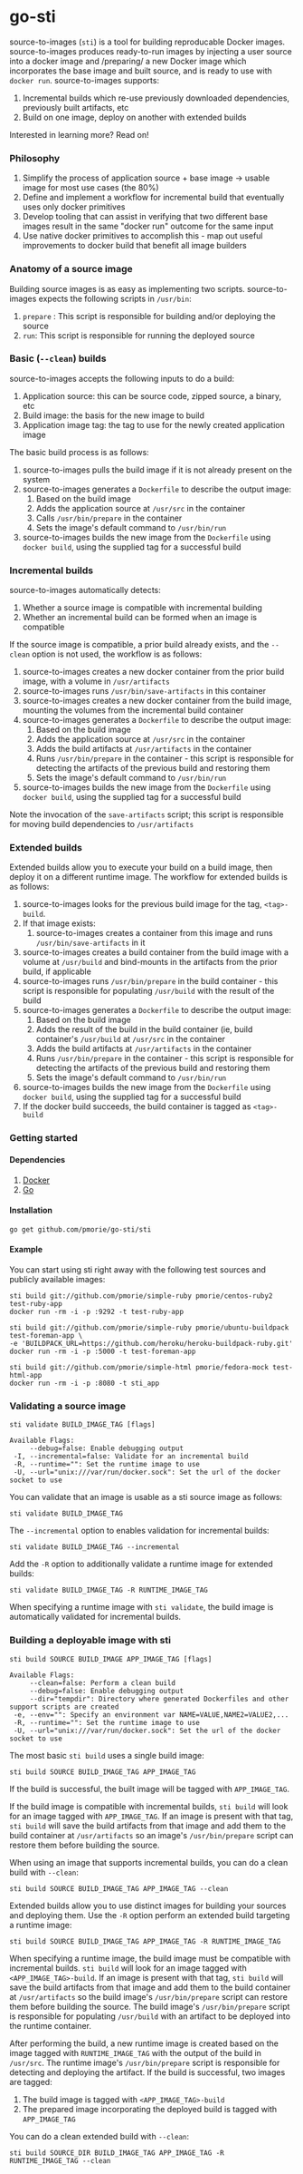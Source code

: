 go-sti
======

source-to-images (`sti`) is a tool for building reproducable Docker images.  source-to-images
produces ready-to-run images by injecting a user source into a docker image and /preparing/
a new Docker image which incorporates the base image and built source, and is ready to use
with `docker run`.  source-to-images supports:

1. Incremental builds which re-use previously downloaded dependencies, previously built
   artifacts, etc
1. Build on one image, deploy on another with extended builds

Interested in learning more?  Read on!

### Philosophy

1. Simplify the process of application source + base image -> usable image for most use cases (the 80%)
2. Define and implement a workflow for incremental build that eventually uses only docker primitives
3. Develop tooling that can assist in verifying that two different base images result in the same
   "docker run" outcome for the same input
4. Use native docker primitives to accomplish this - map out useful improvements to docker build that
   benefit all image builders

### Anatomy of a source image

Building source images is as easy as implementing two scripts.  source-to-images expects the
following scripts in `/usr/bin`:

1. `prepare` : This script is responsible for building and/or deploying the source
1. `run`: This script is responsible for running the deployed source

### Basic (`--clean`) builds

source-to-images accepts the following inputs to do a build:

1. Application source: this can be source code, zipped source, a binary, etc
1. Build image: the basis for the new image to build
1. Application image tag: the tag to use for the newly created application image

The basic build process is as follows:

1. source-to-images pulls the build image if it is not already present on the system
1. source-to-images generates a `Dockerfile` to describe the output image:
    1. Based on the build image
    1. Adds the application source at `/usr/src` in the container
    1. Calls `/usr/bin/prepare` in the container
    1. Sets the image's default command to `/usr/bin/run`
1. source-to-images builds the new image from the `Dockerfile` using `docker build`, using the
   supplied tag for a successful build

### Incremental builds

source-to-images automatically detects:

1. Whether a source image is compatible with incremental building
1. Whether an incremental build can be formed when an image is compatible

If the source image is compatible, a prior build already exists, and the `--clean` option is not used,
the workflow is as follows:

1. source-to-images creates a new docker container from the prior build image, with a volume in `/usr/artifacts`
1. source-to-images runs `/usr/bin/save-artifacts` in this container
1. source-to-images creates a new docker container from the build image, mounting the volumes from the
   incremental build container
1. source-to-images generates a `Dockerfile` to describe the output image:
    1. Based on the build image
    1. Adds the application source at `/usr/src` in the container
    1. Adds the build artifacts at `/usr/artifacts` in the container
    1. Runs `/usr/bin/prepare` in the container - this script is responsible for detecting the artifacts
       of the previous build and restoring them
    1. Sets the image's default command to `/usr/bin/run`
1. source-to-images builds the new image from the `Dockerfile` using `docker build`, using the
   supplied tag for a successful build

Note the invocation of the `save-artifacts` script; this script is responsible for moving build
dependencies to `/usr/artifacts`

### Extended builds

Extended builds allow you to execute your build on a build image, then deploy it on a different
runtime image. The workflow for extended builds is as follows:

1. source-to-images looks for the previous build image for the tag, `<tag>-build`.
1. If that image exists:
    1. source-to-images creates a container from this image and runs `/usr/bin/save-artifacts` in it
1. source-to-images creates a build container from the build image with a volume at `/usr/build`
   and bind-mounts in the artifacts from the prior build, if applicable
1. source-to-images runs `/usr/bin/prepare` in the build container - this script is responsible for
   populating `/usr/build` with the result of the build
1. source-to-images generates a `Dockerfile` to describe the output image:
    1. Based on the build image
    1. Adds the result of the build in the build container (ie, build container's `/usr/build` at
       `/usr/src` in the container
    1. Adds the build artifacts at `/usr/artifacts` in the container
    1. Runs `/usr/bin/prepare` in the container - this script is responsible for detecting the artifacts
       of the previous build and restoring them
    1. Sets the image's default command to `/usr/bin/run`
1. source-to-images builds the new image from the `Dockerfile` using `docker build`, using the
   supplied tag for a successful build
1. If the docker build succeeds, the build container is tagged as `<tag>-build`

### Getting started

#### Dependencies

1. [Docker](http://www.docker.io)
1. [Go](http://golang.org/)

#### Installation

	go get github.com/pmorie/go-sti/sti

#### Example

You can start using sti right away with the following test sources and publicly available images:

    sti build git://github.com/pmorie/simple-ruby pmorie/centos-ruby2 test-ruby-app
    docker run -rm -i -p :9292 -t test-ruby-app

    sti build git://github.com/pmorie/simple-ruby pmorie/ubuntu-buildpack test-foreman-app \
    -e 'BUILDPACK_URL=https://github.com/heroku/heroku-buildpack-ruby.git'
    docker run -rm -i -p :5000 -t test-foreman-app

    sti build git://github.com/pmorie/simple-html pmorie/fedora-mock test-html-app
    docker run -rm -i -p :8080 -t sti_app


### Validating a source image

    sti validate BUILD_IMAGE_TAG [flags]

    Available Flags:
         --debug=false: Enable debugging output
     -I, --incremental=false: Validate for an incremental build
     -R, --runtime="": Set the runtime image to use
     -U, --url="unix:///var/run/docker.sock": Set the url of the docker socket to use


You can validate that an image is usable as a sti source image as follows:

	sti validate BUILD_IMAGE_TAG

The `--incremental` option to enables validation for incremental builds:

    sti validate BUILD_IMAGE_TAG --incremental

Add the `-R` option to additionally validate a runtime image for extended builds:

    sti validate BUILD_IMAGE_TAG -R RUNTIME_IMAGE_TAG

When specifying a runtime image with `sti validate`, the build image is automatically validated for
incremental builds.

### Building a deployable image with sti

    sti build SOURCE BUILD_IMAGE APP_IMAGE_TAG [flags]

    Available Flags:
         --clean=false: Perform a clean build
         --debug=false: Enable debugging output
         --dir="tempdir": Directory where generated Dockerfiles and other support scripts are created
     -e, --env="": Specify an environment var NAME=VALUE,NAME2=VALUE2,...
     -R, --runtime="": Set the runtime image to use
     -U, --url="unix:///var/run/docker.sock": Set the url of the docker socket to use


The most basic `sti build` uses a single build image:

    sti build SOURCE BUILD_IMAGE_TAG APP_IMAGE_TAG

If the build is successful, the built image will be tagged with `APP_IMAGE_TAG`.

If the build image is compatible with incremental builds, `sti build` will look for an image tagged
with `APP_IMAGE_TAG`.  If an image is present with that tag, `sti build` will save the build
artifacts from that image and add them to the build container at `/usr/artifacts` so an image's
`/usr/bin/prepare` script can restore them before building the source.

When using an image that supports incremental builds, you can do a clean build with `--clean`:

    sti build SOURCE BUILD_IMAGE_TAG APP_IMAGE_TAG --clean

Extended builds allow you to use distinct images for building your sources and deploying them. Use
the `-R` option perform an extended build targeting a runtime image:

    sti build SOURCE BUILD_IMAGE_TAG APP_IMAGE_TAG -R RUNTIME_IMAGE_TAG

When specifying a runtime image, the build image must be compatible with incremental builds.
`sti build` will look for an image tagged with `<APP_IMAGE_TAG>-build`.  If an image is present with
that tag, `sti build` will save the build artifacts from that image and add them to the build
container at `/usr/artifacts` so the build image's `/usr/bin/prepare` script can restore them before
building the source.  The build image's `/usr/bin/prepare` script is responsible for populating
`/usr/build` with an artifact to be deployed into the runtime container.

After performing the build, a new runtime image is created based on the image tagged with
`RUNTIME_IMAGE_TAG` with the output of the build in `/usr/src`.  The runtime image's
`/usr/bin/prepare` script is responsible for detecting and deploying the artifact.  If the build is
successful, two images are tagged:

1. The build image is tagged with `<APP_IMAGE_TAG>-build`
1. The prepared image incorporating the deployed build is tagged with `APP_IMAGE_TAG`

You can do a clean extended build with `--clean`:

    sti build SOURCE_DIR BUILD_IMAGE_TAG APP_IMAGE_TAG -R RUNTIME_IMAGE_TAG --clean
